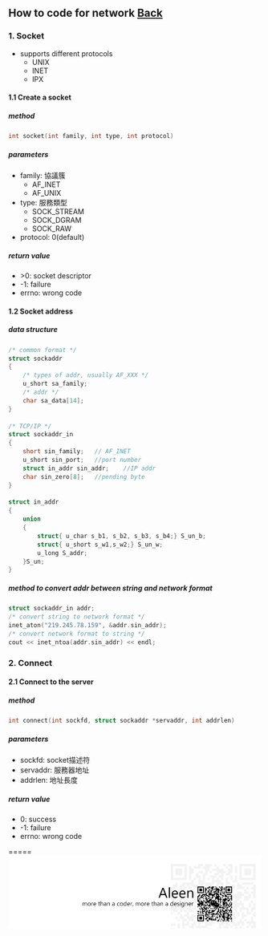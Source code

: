 ## How to code for network [Back](./../Network.md)

### 1. Socket
- supports different protocols
	- UNIX
	- INET
	- IPX

#### 1.1 Create a socket
##### method
```c
int socket(int family, int type, int protocol)
```
##### parameters
- family: 協議簇
	- AF_INET
	- AF_UNIX
- type: 服務類型
	- SOCK_STREAM
	- SOCK_DGRAM
	- SOCK_RAW
- protocol: 0(default)

##### return value
- \>0: socket descriptor
- -1: failure
- errno: wrong code 

#### 1.2 Socket address
##### data structure
```c
/* common format */
struct sockaddr
{
	/* types of addr, usually AF_XXX */
	u_short sa_family;
	/* addr */
	char sa_data[14];
}

/* TCP/IP */
struct sockaddr_in
{
	short sin_family;	// AF_INET 
	u_short sin_port;	//port number
	struct in_addr sin_addr;	//IP addr
	char sin_zero[8];	//pending byte
}

struct in_addr
{
	union
	{
		struct{ u_char s_b1, s_b2, s_b3, s_b4;} S_un_b;
		struct{ u_short s_w1,s_w2;} S_un_w;
		u_long S_addr;
	}S_un;
}
```

##### method to convert addr between string and network format

```c
struct sockaddr_in addr;
/* convert string to network format */
inet_aton("219.245.78.159", &addr.sin_addr);
/* convert network format to string */
cout << inet_ntoa(addr.sin_addr) << endl;
```

### 2. Connect
#### 2.1 Connect to the server
##### method

```c
int connect(int sockfd, struct sockaddr *servaddr, int addrlen)
```

##### parameters
- sockfd: socket描述符
- servaddr: 服務器地址
- addrlen: 地址長度

##### return value
- 0: success
- -1: failure
- errno: wrong code

=====
<a href="http://aleen42.github.io/" target="_blank" ><img src="./../../pic/tail.gif"></a>

